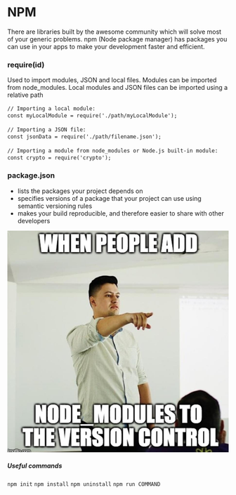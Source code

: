 # NPM
There are libraries built by the awesome community which will solve most of your generic problems. npm (Node package manager) has packages you can use in your apps to make your development faster and efficient.

### require(id)
Used to import modules, JSON and local files. Modules can be imported from node_modules. Local modules and JSON files can be imported using a relative path

```
// Importing a local module:
const myLocalModule = require('./path/myLocalModule');

// Importing a JSON file:
const jsonData = require('./path/filename.json');

// Importing a module from node_modules or Node.js built-in module:
const crypto = require('crypto');
```

### package.json

* lists the packages your project depends on
* specifies versions of a package that your project can use using semantic versioning rules
* makes your build reproducible, and therefore easier to share with other developers

![loading](images/nodemodules.jpeg)

##### Useful commands

`npm init`
`npm install`
`npm uninstall`
`npm run COMMAND`
